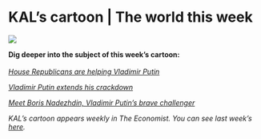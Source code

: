 # KAL’s cartoon | The world this week

<img src="https://images.weserv.nl/?url=www.economist.com/img/b/1280/882/90/media-assets/image/20240210_WWD000.png" /><div></div><p><b>Dig deeper into the subject of this week’s cartoon:</b><br /><br /><a href="https://www.economist.com/leaders/2024/02/07/house-republicans-are-helping-vladimir-putin"><i>House Republicans are helping Vladimir Putin</i></a></p><p><a href="https://www.economist.com/europe/2024/02/08/vladimir-putin-extends-his-crackdown"><i>Vladimir Putin extends his crackdown</i></a></p><p><a href="https://www.economist.com/europe/2024/02/01/meet-boris-nadezhdin-vladimir-putins-brave-challenger"><i>Meet Boris Nadezhdin, Vladimir Putin’s brave challenger</i></a></p><p><i>KAL’s cartoon appears weekly in The Economist. You can see last week’s <a href="https://www.economist.com/the-world-this-week/2024/02/01/kals-cartoon">here</a>.</i></p>
